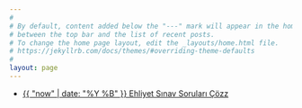 ```yaml
---
#
# By default, content added below the "---" mark will appear in the home page
# between the top bar and the list of recent posts.
# To change the home page layout, edit the _layouts/home.html file.
# https://jekyllrb.com/docs/themes/#overriding-theme-defaults
#
layout: page
---
```

-  [{{ "now" | date: "%Y %B" }} Ehliyet Sınav Soruları Çözz](https://forms.gle/V7VTqNYJG4UVSaT36 "Ehliyet Sınav Soruları Çöz")


